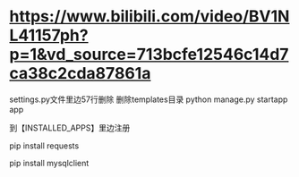 # https://www.bilibili.com/video/BV1NL41157ph?p=1&vd_source=713bcfe12546c14d7ca38c2cda87861a

settings.py文件里边57行删除
删除templates目录
python manage.py startapp app


到【INSTALLED_APPS】里边注册

pip install requests

pip install mysqlclient